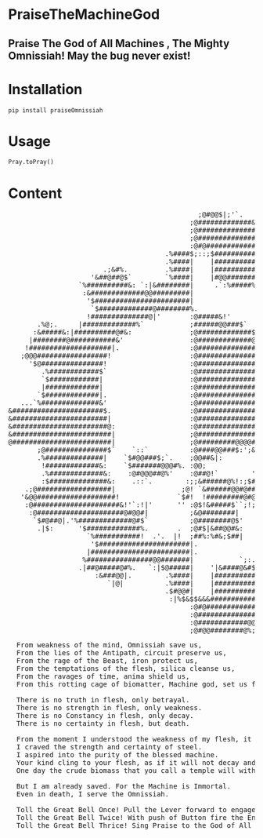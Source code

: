 # PraiseTheMachineGod
## Praise The God of All Machines , The Mighty Omnissiah! May the bug never exist!

# Installation
```pip install praiseOmnissiah```

# Usage
```Pray.toPray()```

# Content

<pre>
                                              ;@#@@$|;'`.                                            
                                            ;@#############&|:`                                    
                                            ;@####################|`                               
                                            ;@####################@@##$:                           
                                            :@#@#########################@!.                       
                                      .%####$;::;$###########################|.                    
                                      .%####|    |#############################&:                  
                       .;&#%.         .%####|    |###########$!$##################|.               
                    '&##@##@$`        `%####|    |#@@#######%.    '$################|              
                 `%##########&: `:|&########|     .`:%#####%.        `$##############@;            
                  :&#############@@#########|                       .%###############@@$'          
                   '$#######################|                      .|###################@!.        
                    `$#############@########%.                    .|######################$`       
                   !##############@|'       :@#####&!'             .!@#####################&`      
       .%@;.     |#############%`           ;######@@###$`            ;@##################@@&'     
      :&#####&:|##########@#&:              ;@#############$.           ;@#&;`   |###########&:    
     |########@###########&'                :@#############@#$`                   '&##########&'   
    !####################|.                 :@################@;                   '&##########$`  
   ;@@@#################!                   :@##################|                   ;@##########|  
     '$@###############!                    :@##################@;               ;&#############@: 
        .%############$`                    :@###################$`           `$#@###############%.
        `$############|                     :@###################&'            |#################@:'
        |#############|                     :@###################@:            '&#################|:
       `$#############|.                    :@###################&'             |#################$!
   ...`%##############&'                    :@#################@#%.             '$################@%
&######################$.                   :@##################&:                      |##########$
&#######################|                   :@#################@;                       ;@#########$
&#######################@:                  :@#################%.                       :@#########$
&########################|                  ;@#################!                        !##########$
@########################|                  ;@#########@@@@#@#@;                       `%##########$
       ;@###############$`    `::`          :@####@@###$:';&###&'               '&################@%
       .%##############|    `$#@@###$;`.    ;@@##&|:        ;@##@:             .%#################$!
        !#############&:    `$#######@@@#%. :@@;            |####|.            ;@#################|'
        .%#############&:    :@#@@@##@%'    :@##@!`        '$#@@%`            .%#################@:'
        :$##############&:    .::`.        :;;&######@%!:;$##@@%.             '$#################%.
    .;@##################|                ;@! `&######@@#@#####!                 '%##@##########&: 
   '&@@###################!              `$#!  !#########@#@@#|                     |###########|  
    :@#####################&!'`:!|'      '' :@$!&#####$``;!;'                      ;@##########$`  
     :@#####################@#@@#|          ;&@########|                          |###########&'   
      `$#@##@|.'%#############@#$`          ;@########@$'              '%###$'  .%###########&:    
       .|$:      '$#############%.       .  ;@#$|&##@@#&:            `$#####################&'     
                   `%###########!  .'.  |!  ;##%:%#&;$##|          '$######################&'      
                    '$######################|.                     ;######################%.       
                   |########################|.                      '&##################@!         
                  %################@@#######|           `;:.         `$##############@@%`          
                 .|##@#####@#%.   `:|$@#####|    '|&####@&#$        .|@############@@&'            
                     :&###@@|.        .%####|    |##########&'   `%##@###########@@&:              
                        `|@|          .%####|    |############@@#################&:                
                                      .$#@@#|    |###########################@#%`                  
                                       :|%$&$$&&&###########################$'                     
                                            :@#@######################@@#$'                        
                                            :@###################@###$;.                           
                                            :@############@@####@|'                                
                                            ;@#@@########@%;'.                                     
</pre>

<pre>
  From weakness of the mind, Omnissiah save us, 
  From the lies of the Antipath, circuit preserve us, 
  From the rage of the Beast, iron protect us, 
  From the temptations of the flesh, silica cleanse us, 
  From the ravages of time, anima shield us, 
  From this rotting cage of biomatter, Machine god, set us free.

  There is no truth in flesh, only betrayal. 
  There is no strength in flesh, only weakness. 
  There is no Constancy in flesh, only decay. 
  There is no certainty in flesh, but death.

  From the moment I understood the weakness of my flesh, it disgusted me. 
  I craved the strength and certainty of steel. 
  I aspired into the purity of the blessed machine. 
  Your kind cling to your flesh, as if it will not decay and fail you. 
  One day the crude biomass that you call a temple will wither, and you will beg my kind to save you.

  But I am already saved. For the Machine is Immortal. 
  Even in death, I serve the Omnissiah.

  Toll the Great Bell Once! Pull the Lever forward to engage the Piston and Pump... 
  Toll the Great Bell Twice! With push of Button fire the Engine And spark Turbine into life... 
  Toll the Great Bell Thrice! Sing Praise to the God of All Machines!
</pre>
